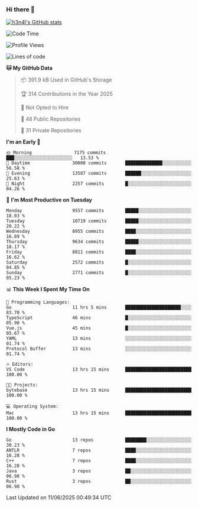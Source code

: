 ### Hi there 👋

[![h3n4l's GitHub stats](https://github-readme-stats.vercel.app/api?username=h3n4l&count_private=true&show_icons=true&theme=radical)](https://github.com/h3n4l/github-readme-stats)

<!--START_SECTION:waka-->
![Code Time](http://img.shields.io/badge/Code%20Time-2%2C198%20hrs%2038%20mins-blue)

![Profile Views](http://img.shields.io/badge/Profile%20Views-0-blue)

![Lines of code](https://img.shields.io/badge/From%20Hello%20World%20I%27ve%20Written-18.1%20million%20lines%20of%20code-blue)

**🐱 My GitHub Data** 

> 📦 391.9 kB Used in GitHub's Storage 
 > 
> 🏆 314 Contributions in the Year 2025
 > 
> 🚫 Not Opted to Hire
 > 
> 📜 48 Public Repositories 
 > 
> 🔑 31 Private Repositories 
 > 
**I'm an Early 🐤** 

```text
🌞 Morning                7175 commits        ███░░░░░░░░░░░░░░░░░░░░░░   13.53 % 
🌆 Daytime                30000 commits       ██████████████░░░░░░░░░░░   56.58 % 
🌃 Evening                13587 commits       ██████░░░░░░░░░░░░░░░░░░░   25.63 % 
🌙 Night                  2257 commits        █░░░░░░░░░░░░░░░░░░░░░░░░   04.26 % 
```
📅 **I'm Most Productive on Tuesday** 

```text
Monday                   9557 commits        █████░░░░░░░░░░░░░░░░░░░░   18.03 % 
Tuesday                  10719 commits       █████░░░░░░░░░░░░░░░░░░░░   20.22 % 
Wednesday                8955 commits        ████░░░░░░░░░░░░░░░░░░░░░   16.89 % 
Thursday                 9634 commits        █████░░░░░░░░░░░░░░░░░░░░   18.17 % 
Friday                   8811 commits        ████░░░░░░░░░░░░░░░░░░░░░   16.62 % 
Saturday                 2572 commits        █░░░░░░░░░░░░░░░░░░░░░░░░   04.85 % 
Sunday                   2771 commits        █░░░░░░░░░░░░░░░░░░░░░░░░   05.23 % 
```


📊 **This Week I Spent My Time On** 

```text
💬 Programming Languages: 
Go                       11 hrs 5 mins       █████████████████████░░░░   83.70 % 
TypeScript               46 mins             █░░░░░░░░░░░░░░░░░░░░░░░░   05.90 % 
Vue.js                   45 mins             █░░░░░░░░░░░░░░░░░░░░░░░░   05.67 % 
YAML                     13 mins             ░░░░░░░░░░░░░░░░░░░░░░░░░   01.74 % 
Protocol Buffer          13 mins             ░░░░░░░░░░░░░░░░░░░░░░░░░   01.74 % 

🔥 Editors: 
VS Code                  13 hrs 15 mins      █████████████████████████   100.00 % 

🐱‍💻 Projects: 
bytebase                 13 hrs 15 mins      █████████████████████████   100.00 % 

💻 Operating System: 
Mac                      13 hrs 15 mins      █████████████████████████   100.00 % 
```

**I Mostly Code in Go** 

```text
Go                       13 repos            ████████░░░░░░░░░░░░░░░░░   30.23 % 
ANTLR                    7 repos             ████░░░░░░░░░░░░░░░░░░░░░   16.28 % 
C++                      7 repos             ████░░░░░░░░░░░░░░░░░░░░░   16.28 % 
Java                     3 repos             ██░░░░░░░░░░░░░░░░░░░░░░░   06.98 % 
Rust                     3 repos             ██░░░░░░░░░░░░░░░░░░░░░░░   06.98 % 
```




 Last Updated on 11/06/2025 00:49:34 UTC
<!--END_SECTION:waka-->

